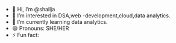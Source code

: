 - 👋 Hi, I’m @shailja
- 👀 I’m interested in DSA,web -development,cloud,data analytics.
- 🌱 I’m currently learning data analytics.
- 😄 Pronouns: SHE/HER
- ⚡ Fun fact:

<!---
shailja-TECH/shailja-TECH is a ✨ special ✨ repository because its `README.md` (this file) appears on your GitHub profile.
You can click the Preview link to take a look at your changes.
--->
